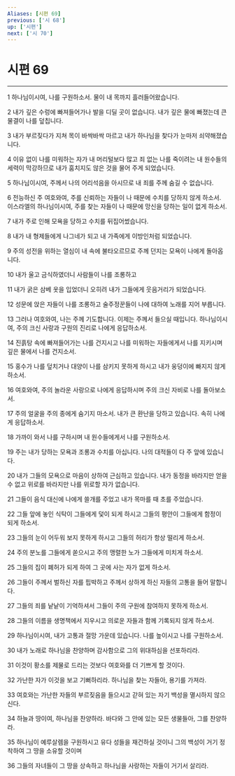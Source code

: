 ```yaml
---
Aliases: [시편 69]
previous: ['시 68']
up: ['시편']
next: ['시 70']
---
```

# 시편 69

***


1 하나님이시여, 나를 구원하소서. 물이 내 목까지 흘러들어왔습니다. 

2 내가 깊은 수렁에 빠져들어가나 발을 디딜 곳이 없습니다. 내가 깊은 물에 빠졌는데 큰 물결이 나를 덮칩니다. 

3 내가 부르짖다가 지쳐 목이 바싹바싹 마르고 내가 하나님을 찾다가 눈마저 쇠약해졌습니다. 

4 이유 없이 나를 미워하는 자가 내 머리털보다 많고 죄 없는 나를 죽이려는 내 원수들의 세력이 막강하므로 내가 훔치지도 않은 것을 물어 주게 되었습니다. 

5 하나님이시여, 주께서 나의 어리석음을 아시므로 내 죄를 주께 숨길 수 없습니다. 

6 전능하신 주 여호와여, 주를 신뢰하는 자들이 나 때문에 수치를 당하지 않게 하소서. 이스라엘의 하나님이시여, 주를 찾는 자들이 나 때문에 망신을 당하는 일이 없게 하소서. 

7 내가 주로 인해 모욕을 당하고 수치를 뒤집어썼습니다. 

8 내가 내 형제들에게 나그네가 되고 내 가족에게 이방인처럼 되었습니다. 

9 주의 성전을 위하는 열심이 내 속에 불타오르므로 주께 던지는 모욕이 나에게 돌아옵니다. 

10 내가 울고 금식하였더니 사람들이 나를 조롱하고 

11 내가 굵은 삼베 옷을 입었더니 오히려 내가 그들에게 웃음거리가 되었습니다. 

12 성문에 앉은 자들이 나를 조롱하고 술주정꾼들이 나에 대하여 노래를 지어 부릅니다. 

13 그러나 여호와여, 나는 주께 기도합니다. 이제는 주께서 들으실 때입니다. 하나님이시여, 주의 크신 사랑과 구원의 진리로 나에게 응답하소서. 

14 진흙탕 속에 빠져들어가는 나를 건지시고 나를 미워하는 자들에게서 나를 지키시며 깊은 물에서 나를 건지소서. 

15 홍수가 나를 덮치거나 대양이 나를 삼키지 못하게 하시고 내가 웅덩이에 빠지지 않게 하소서. 

16 여호와여, 주의 놀라운 사랑으로 나에게 응답하시며 주의 크신 자비로 나를 돌아보소서. 

17 주의 얼굴을 주의 종에게 숨기지 마소서. 내가 큰 환난을 당하고 있습니다. 속히 나에게 응답하소서. 

18 가까이 와서 나를 구하시며 내 원수들에게서 나를 구원하소서. 

19 주는 내가 당하는 모욕과 조롱과 수치를 아십니다. 나의 대적들이 다 주 앞에 있습니다. 

20 내가 그들의 모욕으로 마음이 상하여 근심하고 있습니다. 내가 동정을 바라지만 얻을 수 없고 위로를 바라지만 나를 위로할 자가 없습니다. 

21 그들이 음식 대신에 나에게 쓸개를 주었고 내가 목마를 때 초를 주었습니다. 

22 그들 앞에 놓인 식탁이 그들에게 덫이 되게 하시고 그들의 평안이 그들에게 함정이 되게 하소서. 

23 그들의 눈이 어두워 보지 못하게 하시고 그들의 허리가 항상 떨리게 하소서. 

24 주의 분노를 그들에게 쏟으시고 주의 맹렬한 노가 그들에게 미치게 하소서. 

25 그들의 집이 폐허가 되게 하여 그 곳에 사는 자가 없게 하소서. 

26 그들이 주께서 벌하신 자를 핍박하고 주께서 상하게 하신 자들의 고통을 들어 말합니다. 

27 그들의 죄를 낱낱이 기억하셔서 그들이 주의 구원에 참여하지 못하게 하소서. 

28 그들의 이름을 생명책에서 지우시고 의로운 자들과 함께 기록되지 않게 하소서. 

29 하나님이시여, 내가 고통과 절망 가운데 있습니다. 나를 높이시고 나를 구원하소서. 

30 내가 노래로 하나님을 찬양하며 감사함으로 그의 위대하심을 선포하리라. 

31 이것이 황소를 제물로 드리는 것보다 여호와를 더 기쁘게 할 것이다. 

32 가난한 자가 이것을 보고 기뻐하리라. 하나님을 찾는 자들아, 용기를 가져라. 

33 여호와는 가난한 자들의 부르짖음을 들으시고 갇혀 있는 자기 백성을 멸시하지 않으신다. 

34 하늘과 땅이여, 하나님을 찬양하라. 바다와 그 안에 있는 모든 생물들아, 그를 찬양하라. 

35 하나님이 예루살렘을 구원하시고 유다 성들을 재건하실 것이니 그의 백성이 거기 정착하여 그 땅을 소유할 것이며 

36 그들의 자녀들이 그 땅을 상속하고 하나님을 사랑하는 자들이 거기서 살리라.
